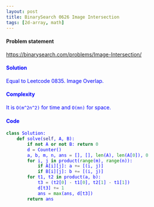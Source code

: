 ```yaml
---
layout: post
title: BinarySearch 0626 Image Intersection
tags: [2d-array, math]
---
```


#### Problem statement

<a href="https://binarysearch.com/problems/Image-Intersection/"> <font color = blue>https://binarysearch.com/problems/Image-Intersection/

#### Solution
Equal to Leetcode 0835. Image Overlap.

#### Complexity
It is `O(m^2n^2)` for time and `O(mn)` for space.

#### Code
```python
class Solution:
    def solve(self, A, B):
        if not A or not B: return 0
        d = Counter()
        a, b, m, n, ans = [], [], len(A), len(A[0]), 0
        for i, j in product(range(m), range(n)):
            if A[i][j]: a += [(i, j)]
            if B[i][j]: b += [(i, j)]
        for t1, t2 in product(a, b):
            t3 = (t2[0] - t1[0], t2[1] - t1[1])
            d[t3] += 1
            ans = max(ans, d[t3])
        return ans
```
